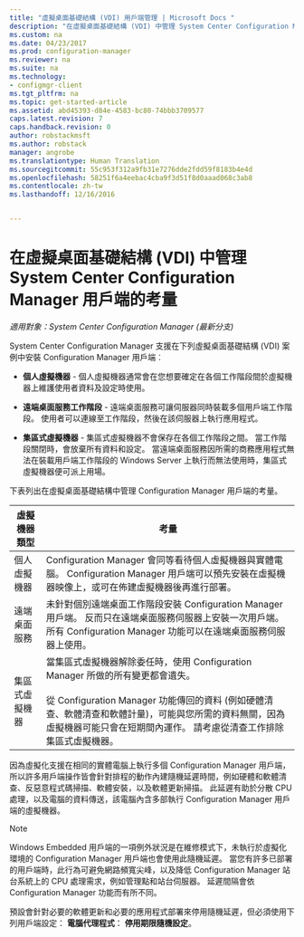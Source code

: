 ```yaml
---
title: "虛擬桌面基礎結構 (VDI) 用戶端管理 | Microsoft Docs "
description: "在虛擬桌面基礎結構 (VDI) 中管理 System Center Configuration Manager 用戶端。"
ms.custom: na
ms.date: 04/23/2017
ms.prod: configuration-manager
ms.reviewer: na
ms.suite: na
ms.technology:
- configmgr-client
ms.tgt_pltfrm: na
ms.topic: get-started-article
ms.assetid: abd45393-d84e-4583-bc80-74bbb3709577
caps.latest.revision: 7
caps.handback.revision: 0
author: robstackmsft
ms.author: robstack
manager: angrobe
ms.translationtype: Human Translation
ms.sourcegitcommit: 55c953f312a9fb31e7276dde2fdd59f8183b4e4d
ms.openlocfilehash: 58251f6a4eebac4cba9f3d51f8d0aaad068c3ab8
ms.contentlocale: zh-tw
ms.lasthandoff: 12/16/2016


---
```

# <a name="considerations-for-managing-system-center-configuration-manager-clients--in-a-virtual-desktop-infrastructure-vdi"></a>在虛擬桌面基礎結構 (VDI) 中管理 System Center Configuration Manager 用戶端的考量

*適用對象：System Center Configuration Manager (最新分支)*

System Center Configuration Manager 支援在下列虛擬桌面基礎結構 (VDI) 案例中安裝 Configuration Manager 用戶端︰  

-   **個人虛擬機器** - 個人虛擬機器通常會在您想要確定在各個工作階段間於虛擬機器上維護使用者資料及設定時使用。  

-   **遠端桌面服務工作階段** - 遠端桌面服務可讓伺服器同時裝載多個用戶端工作階段。 使用者可以連線至工作階段，然後在該伺服器上執行應用程式。  

-   **集區式虛擬機器** - 集區式虛擬機器不會保存在各個工作階段之間。 當工作階段關閉時，會放棄所有資料和設定。 當遠端桌面服務因所需的商務應用程式無法在裝載用戶端工作階段的 Windows Server 上執行而無法使用時，集區式虛擬機器便可派上用場。  

 下表列出在虛擬桌面基礎結構中管理 Configuration Manager 用戶端的考量。  

|虛擬機器類型|考量|  
|--------------------------|--------------------|  
|個人虛擬機器|Configuration Manager 會同等看待個人虛擬機器與實體電腦。 Configuration Manager 用戶端可以預先安裝在虛擬機器映像上，或可在佈建虛擬機器後再進行部署。|  
|遠端桌面服務|未針對個別遠端桌面工作階段安裝 Configuration Manager 用戶端。 反而只在遠端桌面服務伺服器上安裝一次用戶端。 所有 Configuration Manager 功能可以在遠端桌面服務伺服器上使用。|  
|集區式虛擬機器|當集區式虛擬機器解除委任時，使用 Configuration Manager 所做的所有變更都會遺失。<br /><br /> 從 Configuration Manager 功能傳回的資料 (例如硬體清查、軟體清查和軟體計量)，可能與您所需的資料無關，因為虛擬機器可能只會在短期間內運作。 請考慮從清查工作排除集區式虛擬機器。|  

 因為虛擬化支援在相同的實體電腦上執行多個 Configuration Manager 用戶端，所以許多用戶端操作皆會針對排程的動作內建隨機延遲時間，例如硬體和軟體清查、反惡意程式碼掃描、軟體安裝，以及軟體更新掃描。 此延遲有助於分散 CPU 處理，以及電腦的資料傳送，該電腦內含多部執行 Configuration Manager 用戶端的虛擬機器。  

> [!NOTE]  
>  Windows Embedded 用戶端的一項例外狀況是在維修模式下，未執行於虛擬化環境的 Configuration Manager 用戶端也會使用此隨機延遲。 當您有許多已部署的用戶端時，此行為可避免網路頻寬尖峰，以及降低 Configuration Manager 站台系統上的 CPU 處理需求，例如管理點和站台伺服器。 延遲間隔會依 Configuration Manager 功能而有所不同。  
>   
>  預設會針對必要的軟體更新和必要的應用程式部署來停用隨機延遲，但必須使用下列用戶端設定： **電腦代理程式**： **停用期限隨機設定**。

